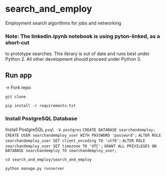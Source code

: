 # search_and_employ
Employment search algorithms for jobs and networking

### **Note:** The linkedin.ipynb notebook is using pyton-linked, as a short-cut
to prototype searches. This library is out of date and runs best under Python 2.
All other development should proceed under Python 3.

## Run app
-> Fork repo

`git clone`

`pip install -r requirements.txt`

### Install PostgreSQL Database
Install PostgreSQL
`psql -U postgres`
`CREATE DATABASE searchandemploy;`
`CREATE USER searchandemploy_user WITH PASSWORD 'password';`
`ALTER ROLE searchandemploy_user SET client_encoding TO 'utf8';`
`ALTER ROLE searchandemploy_user SET timezone TO 'UTC';`
`GRANT ALL PRIVILEGES ON DATABASE searchandemploy TO searchandemploy_user;`

`cd search_and_employ/search_and_employ`

`python manage.py runserver`
